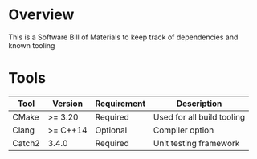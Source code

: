 # Overview
This is a Software Bill of Materials to keep track of dependencies and known tooling

# Tools

| Tool | Version | Requirement | Description |
|------|---------|-------------|-------------|
| CMake | >= 3.20| Required | Used for all build tooling |
| Clang | >= C++14 | Optional | Compiler option |
| Catch2 | 3.4.0 | Required | Unit testing framework |
